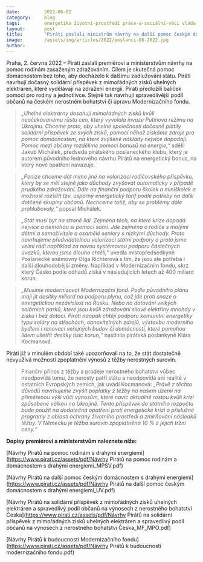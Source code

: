 ```yaml
---
date:         2022-06-02
category:     blog
tags:         energetika životní-prostředí práce-a-sociální-věci vláda 
layout:       post
title:        "Piráti poslali ministrům návrhy na další pomoc českým domácnostem. Navrhují solidární příspěvek ze zisků z uhlí i pravidelnou valorizaci rodičovské"
image:        /assets/img/articles/2022/poslanci-06-2022.jpg
author:       
---
```


Praha, 2. června 2022 – Piráti zaslali premiérovi a ministerstvům návrhy na pomoc rodinám zasaženým zdražováním. Cílem je skutečná pomoc domácnostem bez toho, aby docházelo k dalšímu zadlužování státu. Piráti navrhují dočasný solidární příspěvek z mimořádných zisků uhelných elektráren, které vydělávají na zdražení energií. Piráti předložili balíček pomoci pro rodiny a jednotlivce. Stejně tak navrhují spravedlivější podíl občanů na českém nerostném bohatství či úpravu Modernizačního fondu.

> *„Uhelné elektrárny dosahují mimořádných zisků kvůli neočekávanému růstu cen, který vyvolala invaze Putinova režimu na Ukrajinu. Chceme proto, aby uhelné společnosti dočasně platily solidární příspěvek ze svých zisků, pomocí něhož získáme zdroje pro pomoc domácnostem, na které zvýšené náklady nejvíce dopadají. Pomoc mezi občany rozdělíme pomocí bonusů na energie,“* sdělil Jakub Michálek, předseda pirátského poslaneckého klubu, který je autorem původního lednového návrhu Pirátů na energetický bonus, na který nové opatření navazuje.

> *„Peníze chceme dát mimo jiné na valorizaci rodičovského příspěvku, který by se měl stejně jako důchody zvyšovat automaticky v případě prudkého zdražování. Dále na finanční podporu školek a miniškolek a možnost rozšířit tzv. úsporný energetický tarif podle potřeby na další dotčené skupiny občanů. Nechceme totiž, aby se problémy dále prohlubovaly,“* popsal Michálek.

> *„Stát musí být na straně lidí. Zejména těch, na které krize dopadá nejvíce a nemohou si pomoci sami. Jde zejména o rodiče s malými dětmi a samoživitele a osamělé seniory s nízkými důchody. Proto navrhujeme předvídatelnou valorizaci státní podpory a proto jsme velmi rádi například za novou systémovou podporu částečných úvazků, kterou jsme dlouho chtěli,”* uvedla místopředsedkyně Poslanecké sněmovny Olga Richterová s tím, že jsou ale potřeba i další dlouhodobější změny. Například v Modernizačním fondu, skrz který Česko podle odhadů získá v následujících letech až 400 miliard korun. 

> *„Musíme modernizovat Modernizační fond. Podle původního plánu mají jít desítky miliard na podporu plynu, což jde proti snaze o energetickou nezávislost na Rusku. Nebo na dotování velkých solárních parků, které jsou kvůli zdražování silové elektřiny mnohdy v zisku i bez dotací. Piráti naopak chtějí podporu komunitní energetiky typu soláry na střechách, obnovitelných zdrojů, výstavbu moderního bydlení i renovací veřejných budov či domácností, které pomohou lidem ušetřit desítky tisíc korun,“* nastínila pirátská poslankyně Klára Kocmanová.

Piráti již v minulém období také upozorňovali na to, že stát dostatečně nevyužívá možnosti zpoplatnění výnosů z těžby nerostných surovin. 
> Finanční přínos z těžby a prodeje nerostného bohatství vůbec neodpovídá tomu, že nerosty patří státu a neodpovídá ani realitě v ostatních Evropských zemích, jak uvádí Kocmanová: *„Právě z těchto důvodů navrhujeme zvýšit poplatky z těžby na našem území na přiměřenou výši vůči výnosům, které navíc aktuálně rostou kvůli krizi způsobené válkou na Ukrajině. Tento příspěvek do státního rozpočtu bude použit na dodatečná opatření proti energetické krizi a příslušné programy z oblasti ochrany životního prostředí a zmírňování následků těžby. V Německu je těžba surovin zpoplatněna 10 % z jejich tržní ceny.“*



**Dopisy premiérovi a ministerstvům naleznete níže:**

[Návrhy Pirátů na pomoc rodinám s drahými energiemi](https://www.pirati.cz/assets/pdf/Návrhy Pirátů na pomoc rodinám a domácnostem s drahými energiemi_MPSV.pdf)

[Návrhy Pirátů na další pomoc českým domácnostem s drahými energiemi](https://www.pirati.cz/assets/pdf/Návrhy Pirátů na další pomoc českým domácnostem s drahými energiemi_UV.pdf)

[Návrhy Pirátů na solidární příspěvek z mimořádných zisků uhelných elektráren a spravedlivý podíl občanů na výnosech z nerostného bohatství Česka](https://www.pirati.cz/assets/pdf/Návrhy Pirátů na solidární příspěvek z mimořádných zisků uhelných elektráren a spravedlivý podíl občanů na výnosech z nerostného bohatství Česka_MF_MPO.pdf)

[Návrhy Pirátů k budoucnosti Modernizačního fondu](https://www.pirati.cz/assets/pdf/Návrhy Pirátů k budoucnosti modernizačního fondu.pdf)

